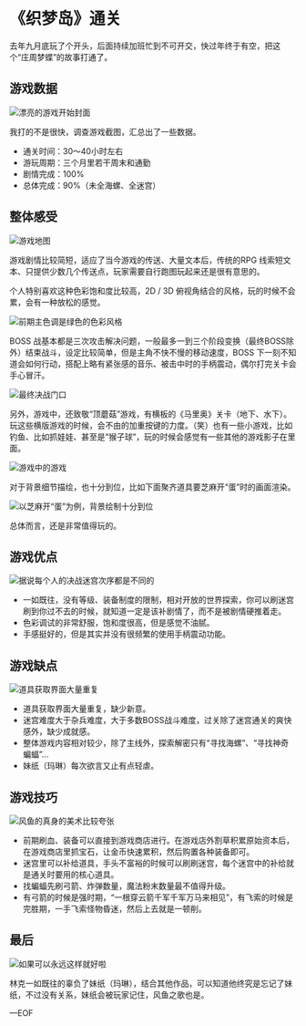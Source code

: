 # 《织梦岛》通关

去年九月底玩了个开头，后面持续加班忙到不可开交，快过年终于有空，把这个“庄周梦蝶”的故事打通了。

## 游戏数据

![漂亮的游戏开始封面](https://attachment.soulteary.com/2020/01/22/start.jpg)

我打的不是很快，调查游戏截图，汇总出了一些数据。

- 通关时间：30～40小时左右
- 游玩周期：三个月里若干周末和通勤
- 剧情完成：100%
- 总体完成：90%（未全海螺、全迷宫）

## 整体感受

![游戏地图](https://attachment.soulteary.com/2020/01/22/maps.jpg)

游戏剧情比较简短，适应了当今游戏的传送、大量文本后，传统的RPG 线索短文本、只提供少数几个传送点，玩家需要自行跑图玩起来还是很有意思的。

个人特别喜欢这种色彩饱和度比较高，2D / 3D 俯视角结合的风格，玩的时候不会累，会有一种放松的感觉。

![前期主色调是绿色的色彩风格](https://attachment.soulteary.com/2020/01/22/color-style.jpg)

BOSS 战基本都是三次攻击解决问题，一般最多一到三个阶段变换（最终BOSS除外）结束战斗，设定比较简单，但是主角不快不慢的移动速度，BOSS 下一刻不知道会如何行动，搭配上略有紧张感的音乐、被击中时的手柄震动，偶尔打完关卡会手心冒汗。

![最终决战门口](https://attachment.soulteary.com/2020/01/22/final-battle.jpg)

另外，游戏中，还致敬“顶蘑菇”游戏，有横板的《马里奥》关卡（地下、水下）。玩这些横版游戏的时候，会不由的加重按键的力度。（笑）也有一些小游戏，比如钓鱼、比如抓娃娃、甚至是“猴子球”，玩的时候会感觉有一些其他的游戏影子在里面。

![游戏中的游戏](https://attachment.soulteary.com/2020/01/22/mini-games.jpg)

对于背景细节描绘，也十分到位，比如下面聚齐道具要芝麻开“蛋”时的画面渲染。

![以芝麻开“蛋”为例，背景绘制十分到位](https://attachment.soulteary.com/2020/01/22/open-door.jpg)

总体而言，还是非常值得玩的。

## 游戏优点

![据说每个人的决战迷宫次序都是不同的](https://attachment.soulteary.com/2020/01/22/secret-key.jpg)

- 一如既往，没有等级、装备制度的限制，相对开放的世界探索，你可以刷迷宫刷到你过不去的时候，就知道一定是该补剧情了，而不是被剧情硬推着走。
- 色彩调试的非常舒服，饱和度很高，但是感觉不油腻。
- 手感挺好的，但是其实并没有很频繁的使用手柄震动功能。

## 游戏缺点

![道具获取界面大量重复](https://attachment.soulteary.com/2020/01/22/duplicate-key-item.jpg)

- 道具获取界面大量重复，缺少新意。
- 迷宫难度大于杂兵难度，大于多数BOSS战斗难度，过关除了迷宫通关的爽快感外，缺少成就感。
- 整体游戏内容相对较少，除了主线外，探索解密只有“寻找海螺”、“寻找神奇蝙蝠”...
- 妹纸（玛琳）每次欲言又止有点轻虐。

## 游戏技巧

![风鱼的真身的美术比较夸张](https://attachment.soulteary.com/2020/01/22/whale.jpg)

- 前期刷血、装备可以直接到游戏商店进行。在游戏店外割草积累原始资本后，在游戏商店里抓宝石，让金币快速累积，然后购置各种装备即可。
- 迷宫里可以补给道具，手头不富裕的时候可以刷刷迷宫，每个迷宫中的补给就是通关时要用的核心道具。
- 找蝙蝠先刷弓箭、炸弹数量，魔法粉末数量最不值得升级。
- 有弓箭的时候是强时期，“一根穿云箭千军千军万马来相见”，有飞索的时候是完胜期，一手飞索怪物昏迷，然后上去就是一顿削。

## 最后

![如果可以永远这样就好啦](https://attachment.soulteary.com/2020/01/22/couple.jpg)

林克一如既往的辜负了妹纸（玛琳），结合其他作品，可以知道他终究是忘记了妹纸，不过没有关系，妹纸会被玩家记住，风鱼之歌也是。

—EOF
